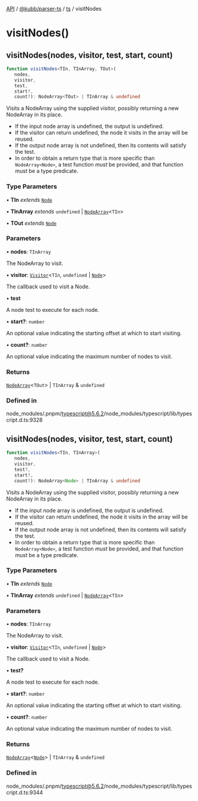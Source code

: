 [API](../../../../../packages.md) / [@kubb/parser-ts](../../../index.md) / [ts](../index.md) / visitNodes

# visitNodes()

## visitNodes(nodes, visitor, test, start, count)

```ts
function visitNodes<TIn, TInArray, TOut>(
   nodes, 
   visitor, 
   test, 
   start?, 
   count?): NodeArray<TOut> | TInArray & undefined
```

Visits a NodeArray using the supplied visitor, possibly returning a new NodeArray in its place.

- If the input node array is undefined, the output is undefined.
- If the visitor can return undefined, the node it visits in the array will be reused.
- If the output node array is not undefined, then its contents will satisfy the test.
- In order to obtain a return type that is more specific than `NodeArray<Node>`, a test
  function _must_ be provided, and that function must be a type predicate.

### Type Parameters

• **TIn** *extends* [`Node`](../interfaces/Node.md)

• **TInArray** *extends* `undefined` \| [`NodeArray`](../interfaces/NodeArray.md)\<`TIn`\>

• **TOut** *extends* [`Node`](../interfaces/Node.md)

### Parameters

• **nodes**: `TInArray`

The NodeArray to visit.

• **visitor**: [`Visitor`](../type-aliases/Visitor.md)\<`TIn`, `undefined` \| [`Node`](../interfaces/Node.md)\>

The callback used to visit a Node.

• **test**

A node test to execute for each node.

• **start?**: `number`

An optional value indicating the starting offset at which to start visiting.

• **count?**: `number`

An optional value indicating the maximum number of nodes to visit.

### Returns

[`NodeArray`](../interfaces/NodeArray.md)\<`TOut`\> \| `TInArray` & `undefined`

### Defined in

node\_modules/.pnpm/typescript@5.6.2/node\_modules/typescript/lib/typescript.d.ts:9328

## visitNodes(nodes, visitor, test, start, count)

```ts
function visitNodes<TIn, TInArray>(
   nodes, 
   visitor, 
   test?, 
   start?, 
   count?): NodeArray<Node> | TInArray & undefined
```

Visits a NodeArray using the supplied visitor, possibly returning a new NodeArray in its place.

- If the input node array is undefined, the output is undefined.
- If the visitor can return undefined, the node it visits in the array will be reused.
- If the output node array is not undefined, then its contents will satisfy the test.
- In order to obtain a return type that is more specific than `NodeArray<Node>`, a test
  function _must_ be provided, and that function must be a type predicate.

### Type Parameters

• **TIn** *extends* [`Node`](../interfaces/Node.md)

• **TInArray** *extends* `undefined` \| [`NodeArray`](../interfaces/NodeArray.md)\<`TIn`\>

### Parameters

• **nodes**: `TInArray`

The NodeArray to visit.

• **visitor**: [`Visitor`](../type-aliases/Visitor.md)\<`TIn`, `undefined` \| [`Node`](../interfaces/Node.md)\>

The callback used to visit a Node.

• **test?**

A node test to execute for each node.

• **start?**: `number`

An optional value indicating the starting offset at which to start visiting.

• **count?**: `number`

An optional value indicating the maximum number of nodes to visit.

### Returns

[`NodeArray`](../interfaces/NodeArray.md)\<[`Node`](../interfaces/Node.md)\> \| `TInArray` & `undefined`

### Defined in

node\_modules/.pnpm/typescript@5.6.2/node\_modules/typescript/lib/typescript.d.ts:9344
